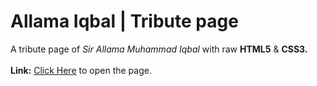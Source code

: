 # Allama Iqbal | Tribute page
A tribute page of *Sir Allama Muhammad Iqbal* with raw **HTML5** & **CSS3.**
<br>
<br>
**Link:** <a href="https://shareefrahat.github.io/AllamaIqbal/" target="_blank">Click Here</a> to open the page.
